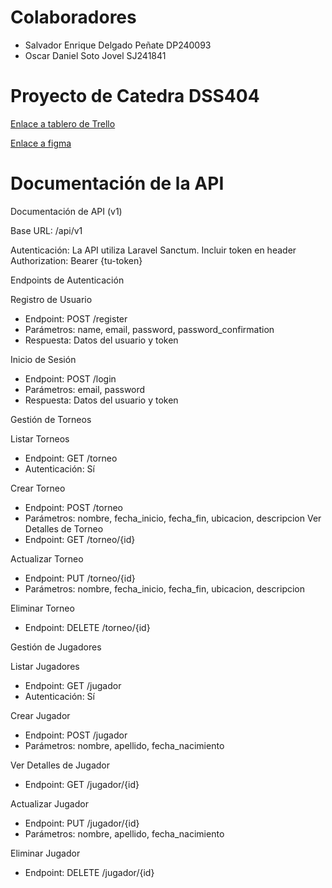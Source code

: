 # Colaboradores





- Salvador Enrique Delgado Peñate DP240093
- Oscar Daniel Soto Jovel SJ241841

# Proyecto de Catedra DSS404

[Enlace a tablero de Trello](https://trello.com/invite/b/67ce6f4e33493a6e66375935/ATTI42db62758f5176ec412da50022746d6bA87E8188/tablero-proyecto-de-catedra-dss)

[Enlace a figma](https://www.figma.com/design/yzLNNozxwdzOOodtyO7p4n/ProyectoCatedraDSSMockUps?node-id=0-1&t=9uwFhqwI2v0alzXE-1)


# Documentación de la API

Documentación de API (v1)

Base URL: /api/v1

Autenticación: La API utiliza Laravel Sanctum. Incluir token en header
Authorization: Bearer {tu-token}

Endpoints de Autenticación

Registro de Usuario
- Endpoint: POST /register
- Parámetros: name, email, password, password_confirmation
- Respuesta: Datos del usuario y token

Inicio de Sesión
- Endpoint: POST /login
- Parámetros: email, password
- Respuesta: Datos del usuario y token

Gestión de Torneos

 Listar Torneos
- Endpoint: GET /torneo
- Autenticación: Sí

Crear Torneo
- Endpoint: POST /torneo
- Parámetros: nombre, fecha_inicio, fecha_fin, ubicacion, descripcion
Ver Detalles de Torneo
- Endpoint: GET /torneo/{id}

Actualizar Torneo
- Endpoint: PUT /torneo/{id}
- Parámetros: nombre, fecha_inicio, fecha_fin, ubicacion, descripcion

Eliminar Torneo
- Endpoint: DELETE /torneo/{id}

Gestión de Jugadores

Listar Jugadores
- Endpoint: GET /jugador
- Autenticación: Sí

Crear Jugador
- Endpoint: POST /jugador
- Parámetros: nombre, apellido, fecha_nacimiento

Ver Detalles de Jugador
- Endpoint: GET /jugador/{id}

Actualizar Jugador
- Endpoint: PUT /jugador/{id}
- Parámetros: nombre, apellido, fecha_nacimiento

Eliminar Jugador
- Endpoint: DELETE /jugador/{id}
